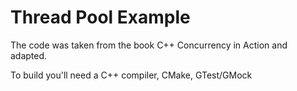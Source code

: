# Thread Pool Example

The code was taken from the book C++ Concurrency in Action and adapted.

To build you'll need a C++ compiler, CMake, GTest/GMock